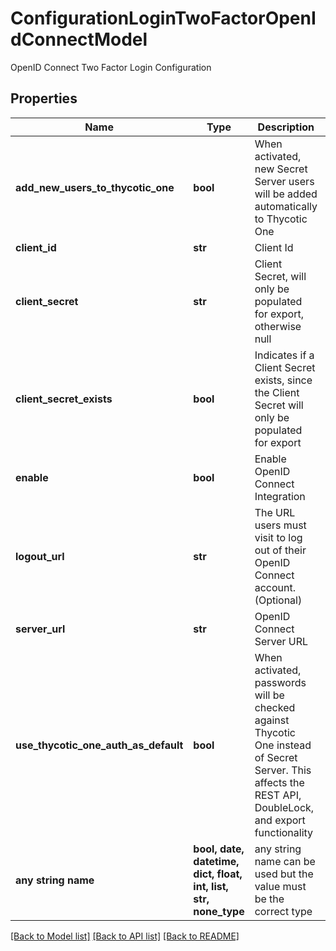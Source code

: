 # ConfigurationLoginTwoFactorOpenIdConnectModel

OpenID Connect Two Factor Login Configuration

## Properties
Name | Type | Description | Notes
------------ | ------------- | ------------- | -------------
**add_new_users_to_thycotic_one** | **bool** | When activated, new Secret Server users will be added automatically to Thycotic One | [optional] 
**client_id** | **str** | Client Id | [optional] 
**client_secret** | **str** | Client Secret, will only be populated for export, otherwise null | [optional] 
**client_secret_exists** | **bool** | Indicates if a Client Secret exists, since the Client Secret will only be populated for export | [optional] 
**enable** | **bool** | Enable OpenID Connect Integration | [optional] 
**logout_url** | **str** | The URL users must visit to log out of their OpenID Connect account. (Optional) | [optional] 
**server_url** | **str** | OpenID Connect Server URL | [optional] 
**use_thycotic_one_auth_as_default** | **bool** | When activated, passwords will be checked against Thycotic One instead of Secret Server. This affects the REST API, DoubleLock, and export functionality | [optional] 
**any string name** | **bool, date, datetime, dict, float, int, list, str, none_type** | any string name can be used but the value must be the correct type | [optional]

[[Back to Model list]](../README.md#documentation-for-models) [[Back to API list]](../README.md#documentation-for-api-endpoints) [[Back to README]](../README.md)


